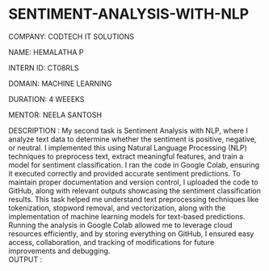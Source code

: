 # SENTIMENT-ANALYSIS-WITH-NLP
COMPANY: CODTECH IT SOLUTIONS

NAME: HEMALATHA P

INTERN ID: CT08RLS

DOMAIN: MACHINE LEARNING

DURATION: 4 WEEEKS

MENTOR: NEELA SANTOSH

DESCRIPTION : My second task is Sentiment Analysis with NLP, where I analyze text data to determine whether the sentiment is positive, negative, or neutral. I implemented this using Natural Language Processing (NLP) techniques to preprocess text, extract meaningful features, and train a model for sentiment classification. I ran the code in Google Colab, ensuring it executed correctly and provided accurate sentiment predictions. To maintain proper documentation and version control, I uploaded the code to GitHub, along with relevant outputs showcasing the sentiment classification results. This task helped me understand text preprocessing techniques like tokenization, stopword removal, and vectorization, along with the implementation of machine learning models for text-based predictions. Running the analysis in Google Colab allowed me to leverage cloud resources efficiently, and by storing everything on GitHub, I ensured easy access, collaboration, and tracking of modifications for future improvements and debugging.   
OUTPUT : 

